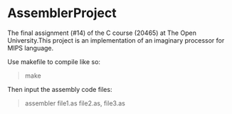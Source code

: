 # AssemblerProject
The final assignment (#14) of the C course (20465) at The Open University.This project is an implementation of an imaginary processor for MIPS language.

Use makefile to compile like so:

>    make

Then input the assembly code files:

>    assembler file1.as file2.as, file3.as
